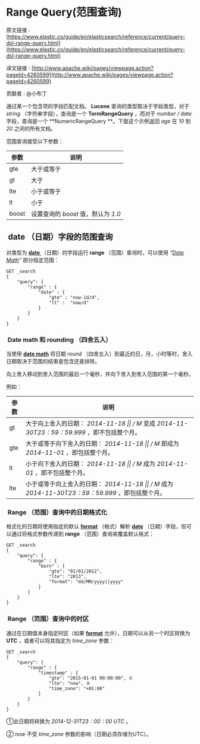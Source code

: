 # Range Query(范围查询)

原文链接 : [https://www.elastic.co/guide/en/elasticsearch/reference/current/query-dsl-range-query.html](https://www.elastic.co/guide/en/elasticsearch/reference/current/query-dsl-range-query.html)

译文链接 : [http://www.apache.wiki/pages/viewpage.action?pageId=4260599](http://www.apache.wiki/pages/viewpage.action?pageId=4260599)

贡献者 : @小布丁

通过某一个包含项的字段匹配文档。 **Lucene** 查询的类型取决于字段类型，对于 _string_ （字符串字段），查询是一个 **TermRangeQuery** ，而对于 _number / date_ 字段，查询是一个 **NumericRangeQuery **。下面这个示例返回 _age_ 在 _10_ 到 _20_ 之间的所有文档。

范围查询接受以下参数：

| 参数 | 说明 |
| --- | --- |
| gte | 大于或等于 |
| gt | 大于 |
| lte | 小于或等于 |
| lt | 小于 |
| boost | 设置查询的 _boost_ 值，默认为 _1.0_ |

##  date （日期）字段的范围查询

对类型为 [**date** ](https://www.elastic.co/guide/en/elasticsearch/reference/current/date.html)（日期）的字段运行 **range** （范围）查询时，可以使用 _“[Date Math](https://www.elastic.co/guide/en/elasticsearch/reference/current/common-options.html#date-math)”_ 部分指定范围：

```
GET _search
{
    "query": {
        "range" : {
            "date" : {
                "gte" : "now-1d/d",
                "lt" :  "now/d"
            }
        }
    }
}
```

###  Date math 和 rounding （四舍五入）

当使用 **[date math](https://www.elastic.co/guide/en/elasticsearch/reference/current/common-options.html#date-math)** 将日期 _round_ （四舍五入）到最近的日，月，小时等时，舍入日期取决于范围的结束是包含还是排除。

向上舍入移动到舍入范围的最后一个毫秒，并向下舍入到舍入范围的第一个毫秒。

例如：

| 参数 | 说明 |
| --- | --- |
| gt | 大于向上舍入的日期： _2014-11-18 &#124;&#124; / M_ 变成 _2014-11-30T23：59：59.999_ ，即不包括整个月。 |
| gte | 大于或等于向下舍入的日期： _2014-11-18 &#124;&#124; / M_ 即成为 _2014-11-01_ ，即包括整个月。 |
| lt | 小于向下舍入的日期： _2014-11-18 &#124;&#124; / M_ 成为 _2014-11-01_ ，即不包括整个月。 |
| lte | 小于或等于向上舍入的日期： _2014-11-18 &#124;&#124; / M_ 成为 _2014-11-30T23：59：59.999_ ，即包括整个月。 |

###  Range （范围）查询中的日期格式化

格式化的日期将使用指定的默认 **[format](https://www.elastic.co/guide/en/elasticsearch/reference/current/mapping-date-format.html)** （格式）解析 [**date**](https://www.elastic.co/guide/en/elasticsearch/reference/current/date.html) （日期）字段，但可以通过将格式参数传递到 **range** （范围）查询来覆盖默认格式：

```
GET _search
{
    "query": {
        "range" : {
            "born" : {
                "gte": "01/01/2012",
                "lte": "2013",
                "format": "dd/MM/yyyy||yyyy"
            }
        }
    }
}
```

###  Range （范围）查询中的时区

通过在日期值本身指定时区（如果 **[format](https://www.elastic.co/guide/en/elasticsearch/reference/current/mapping-date-format.html)** 允许），日期可以从另一个时区转换为 **UTC** ，或者可以将其指定为 _time_zone_ 参数：

```
GET _search
{
    "query": {
        "range" : {
            "timestamp" : {
                "gte": "2015-01-01 00:00:00", ①
                "lte": "now", ②
                "time_zone": "+01:00"
            }
        }
    }
}
```

①此日期将转换为 _2014-12-31T23：00：00 UTC_ 。

② _now_ 不受 _time_zone_ 参数的影响（日期必须存储为UTC）。